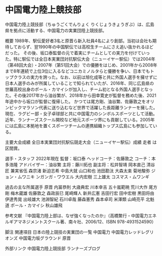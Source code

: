 # 中国電力陸上競技部

中国電力陸上競技部（ちゅうごくでんりょく りくじょうきょうぎぶ）は、広島県を拠点に活動する、中国電力の実業団陸上競技部。

概要
1989年、駅伝愛好者3名と原晋ら新入社員4名により創部。当初は会社も期待しておらず、翌1990年の中国駅伝では高校生チームにさえ追い抜かれるほどだった。
その後、坂口泰監督の元で着実にチームとしての実力を付けていった。特に駅伝では全日本実業団対抗駅伝大会（ニューイヤー駅伝）では2004年（第48回大会）・2007年（第51回大会）での優勝をはじめ、2001年から2008年まで8年連続で上位3位に入るなどコニカミノルタらと優勝を争い、日本でもトップクラスの実力を誇った。なお、以前は旭化成等と共に外国人選手を擁せずに日本人選手のみが所属していることで知られていたが、2016年、同じ広島県の世羅高校出身のポール・カマイシが加入し、チーム初となる外国人選手となった。その後2017年から油谷繁が、2018年から田幸寛史が監督を務めた後、2021年途中から坂口が監督に復帰した。
かつては尾方剛、油谷繁、佐藤敦之をオリンピックマラソン代表に送り込むなど世界で活躍した長距離ランナーを擁した。
現在、ラグビー部・女子卓球部と共に中国電力のシンボルスポーツとして活動。
近年、ランナーズスクール開校など地元スポーツ界にも貢献している。2005年には広島に本拠地を置くスポーツチームの連携組織トップス広島にも参加している。

主要大会成績
全日本実業団対抗駅伝競走大会（ニューイヤー駅伝）成績
走者 は区間賞。

選手・スタッフ
2022年現在
監督：坂口泰
ヘッドコーチ：佐藤敦之
コーチ：本多浩隆
アドバイザー：油谷繁
主将：藤川拓也
副主将：松井智靖
岡本直己
清谷匠
兼実省伍
森宗渚
新迫志希
中島大就
山口和也
池田勘汰
大森太楽
菊地駿弥
ジョン・ムワニキ
ンガンガ・ワウエル
大内宏樹
三上雄太
コスマス・ムワンギ

過去の主な所属選手
原晋
内冨恭則
大歳典宏
川本幸吉
五十嵐範暁
荒川大作
尾方剛
梅木蔵雄
佐藤敦之
森政辰巳
尾崎輝人
新井広憲
吉田行宏
田中宏樹
黒田将由
伊達秀晃
出岐雄大
池淵智紀
石川卓哉
藤森憲秀
森本卓司
米澤類
山崎亮平
北魁道
ポール・カマイシ
秋山雄飛

参考文献
『中国電力陸上部は、なぜ強くなったのか』（高橋繁行・中国電力エネルギアマネジメントスクール著、南々社、2006/12、ISBN 978-4931524590）

脚注
関連項目
日本の陸上競技の実業団の一覧
中国電力
中国電力レッドレグリオンズ
中国電力坂グラウンド
原晋

外部リンク
中国電力陸上競技部
ランナーズブログ